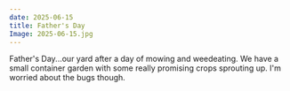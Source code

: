 ```yaml
---
date: 2025-06-15
title: Father's Day
Image: 2025-06-15.jpg
---
```


Father's Day...our yard after a day of mowing and weedeating. We have a small container garden with some really promising crops sprouting up. I'm worried about the bugs though. 